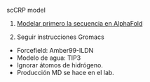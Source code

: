 scCRP model




1. [Modelar primero la secuencia en AlphaFold](https://github.com/Fx2048/Chemistry_Project/blob/main/scCRP%20_model/fold_ecoli_link.zip)


2. Seguir instrucciones Gromacs
- Forcefield: Amber99-ILDN
- Modelo de agua: TIP3
- Ignorar átomos de hidrógeno.
- Producción MD se hace en el lab.
